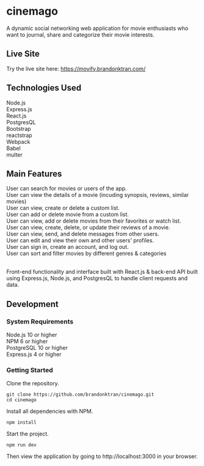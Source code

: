 # cinemago
A dynamic social networking web application for movie enthusiasts who want to journal, share and categorize their movie interests. 


## Live Site
Try the live site here: https://movify.brandonktran.com/


## Technologies Used
Node.js<br/>
Express.js<br/>
React.js <br>
PostgresQL <br/>
Bootstrap<br/>
reactstrap <br/>
Webpack<br/> 
Babel<br/>
multer <br/>


## Main Features
User can search for movies or users of the app. <br/>
User can view the details of a movie (incuding synopsis, reviews, similar movies) <br/>
User can view, create or delete a custom list. <br/>
User can add or delete movie from a custom list. <br/>
User can view, add or delete movies from their favorites or watch list. <br/>
User can view, create, delete, or update their reviews of a movie. <br/>
User can view, send, and delete messages from other users. <br/>
User can edit and view their own and other users' profiles. <br/>
User can sign in, create an account, and log out. <br/>
User can sort and filter movies by different genres & categories <br/>


<br/>
Front-end functionality and interface built with React.js & back-end API built using Express.js, Node.js, and PostgresQL to handle client requests and data. 


## Development
### System Requirements
Node.js 10 or higher <br>
NPM 6 or higher <br>
PostgreSQL 10 or higher <br>
Express.js 4 or higher

### Getting Started
Clone the repository.
```console
git clone https://github.com/brandonktran/cinemago.git
cd cinemago
```

Install all dependencies with NPM.
```console
npm install
```

Start the project.
```console
npm run dev
```
Then view the application by going to http://localhost:3000 in your browser.
